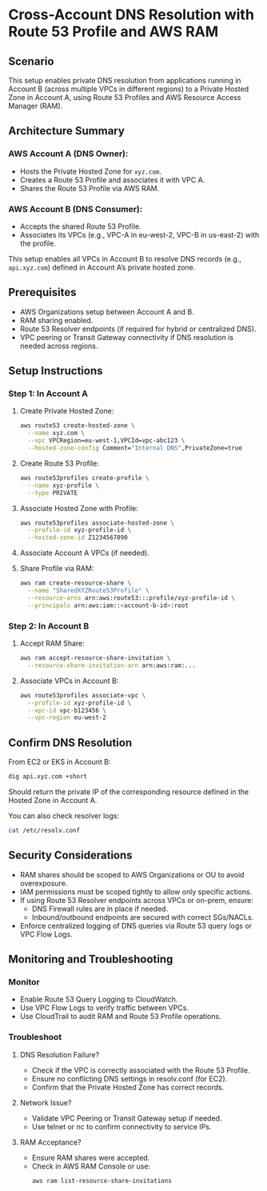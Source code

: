 # Cross-Account DNS Resolution with Route 53 Profile and AWS RAM

## Scenario

This setup enables private DNS resolution from applications running in Account B (across multiple VPCs in different regions) to a Private Hosted Zone in Account A, using Route 53 Profiles and AWS Resource Access Manager (RAM).

## Architecture Summary

### AWS Account A (DNS Owner):
- Hosts the Private Hosted Zone for `xyz.com`.
- Creates a Route 53 Profile and associates it with VPC A.
- Shares the Route 53 Profile via AWS RAM.

### AWS Account B (DNS Consumer):
- Accepts the shared Route 53 Profile.
- Associates its VPCs (e.g., VPC-A in eu-west-2, VPC-B in us-east-2) with the profile.

This setup enables all VPCs in Account B to resolve DNS records (e.g., `api.xyz.com`) defined in Account A’s private hosted zone.

## Prerequisites

- AWS Organizations setup between Account A and B.
- RAM sharing enabled.
- Route 53 Resolver endpoints (if required for hybrid or centralized DNS).
- VPC peering or Transit Gateway connectivity if DNS resolution is needed across regions.

## Setup Instructions

### Step 1: In Account A

1. Create Private Hosted Zone:
   ```bash
   aws route53 create-hosted-zone \
     --name xyz.com \
     --vpc VPCRegion=eu-west-1,VPCId=vpc-abc123 \
     --hosted-zone-config Comment="Internal DNS",PrivateZone=true
   ```

2. Create Route 53 Profile:
   ```bash
   aws route53profiles create-profile \
     --name xyz-profile \
     --type PRIVATE
   ```

3. Associate Hosted Zone with Profile:
   ```bash
   aws route53profiles associate-hosted-zone \
     --profile-id xyz-profile-id \
     --hosted-zone-id Z1234567890
   ```

4. Associate Account A VPCs (if needed).

5. Share Profile via RAM:
   ```bash
   aws ram create-resource-share \
     --name "SharedXYZRoute53Profile" \
     --resource-arns arn:aws:route53:::profile/xyz-profile-id \
     --principals arn:aws:iam::<account-b-id>:root
   ```

### Step 2: In Account B

1. Accept RAM Share:
   ```bash
   aws ram accept-resource-share-invitation \
     --resource-share-invitation-arn arn:aws:ram:...
   ```

2. Associate VPCs in Account B:
   ```bash
   aws route53profiles associate-vpc \
     --profile-id xyz-profile-id \
     --vpc-id vpc-b123456 \
     --vpc-region eu-west-2
   ```

## Confirm DNS Resolution

From EC2 or EKS in Account B:
```bash
dig api.xyz.com +short
```

Should return the private IP of the corresponding resource defined in the Hosted Zone in Account A.

You can also check resolver logs:
```bash
cat /etc/resolv.conf
```

## Security Considerations

- RAM shares should be scoped to AWS Organizations or OU to avoid overexposure.
- IAM permissions must be scoped tightly to allow only specific actions.
- If using Route 53 Resolver endpoints across VPCs or on-prem, ensure:
  - DNS Firewall rules are in place if needed.
  - Inbound/outbound endpoints are secured with correct SGs/NACLs.
- Enforce centralized logging of DNS queries via Route 53 query logs or VPC Flow Logs.

## Monitoring and Troubleshooting

### Monitor

- Enable Route 53 Query Logging to CloudWatch.
- Use VPC Flow Logs to verify traffic between VPCs.
- Use CloudTrail to audit RAM and Route 53 Profile operations.

### Troubleshoot

1. DNS Resolution Failure?
   - Check if the VPC is correctly associated with the Route 53 Profile.
   - Ensure no conflicting DNS settings in resolv.conf (for EC2).
   - Confirm that the Private Hosted Zone has correct records.

2. Network Issue?
   - Validate VPC Peering or Transit Gateway setup if needed.
   - Use telnet or nc to confirm connectivity to service IPs.

3. RAM Acceptance?
   - Ensure RAM shares were accepted.
   - Check in AWS RAM Console or use:
     ```bash
     aws ram list-resource-share-invitations
     ```
